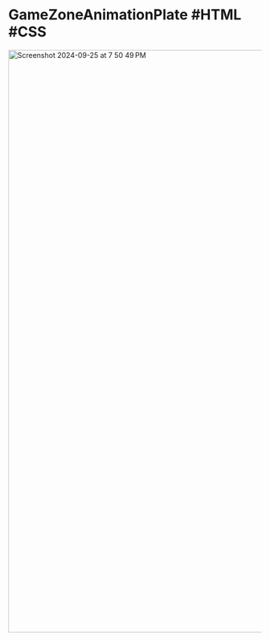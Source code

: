 # GameZoneAnimationPlate  #HTML #CSS
 
<img width="1159" alt="Screenshot 2024-09-25 at 7 50 49 PM" src="https://github.com/user-attachments/assets/61a95d34-e83e-4560-b8ba-62ad4cdae5fa">

